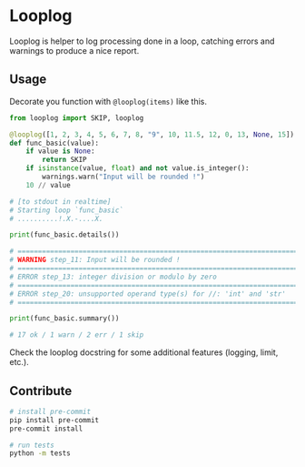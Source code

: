 # Looplog

Looplog is helper to log processing done in a loop, catching errors and warnings to produce a nice report.

## Usage

Decorate you function with `@looplog(items)` like this.

```python
from looplog import SKIP, looplog

@looplog([1, 2, 3, 4, 5, 6, 7, 8, "9", 10, 11.5, 12, 0, 13, None, 15])
def func_basic(value):
    if value is None:
        return SKIP
    if isinstance(value, float) and not value.is_integer():
        warnings.warn("Input will be rounded !")
    10 // value

# [to stdout in realtime]
# Starting loop `func_basic`
# ..........!.X.-....X.

print(func_basic.details())

# ================================================================================
# WARNING step_11: Input will be rounded !
# ================================================================================
# ERROR step_13: integer division or modulo by zero
# ================================================================================
# ERROR step_20: unsupported operand type(s) for //: 'int' and 'str'
# ================================================================================

print(func_basic.summary())

# 17 ok / 1 warn / 2 err / 1 skip
```

Check the looplog docstring for some additional features (logging, limit, etc.).


## Contribute

```bash
# install pre-commit
pip install pre-commit
pre-commit install

# run tests
python -m tests
```
